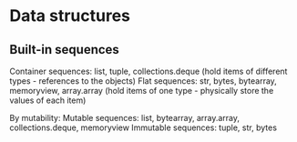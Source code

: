 # Data structures

## Built-in sequences

Container sequences: list, tuple, collections.deque (hold items of different types - references to the objects)
Flat sequences: str, bytes, bytearray, memoryview, array.array (hold items of one type - physically store the values of each item)

By mutability:
Mutable sequences: list, bytearray, array.array, collections.deque, memoryview
Immutable sequences: tuple, str, bytes